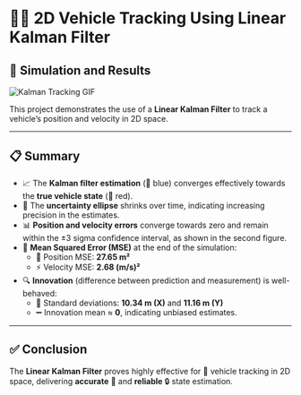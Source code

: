 # 🚗📡 2D Vehicle Tracking Using Linear Kalman Filter

## 🎯 Simulation and Results

![Kalman Tracking GIF](images/kalman_tracking.gif)

This project demonstrates the use of a **Linear Kalman Filter** to track a vehicle’s position and velocity in 2D space.

---

## 📋 Summary

- 📈 The **Kalman filter estimation** (🔵 blue) converges effectively towards the **true vehicle state** (🔴 red).  
- 🎯 The **uncertainty ellipse** shrinks over time, indicating increasing precision in the estimates.  
- 📊 **Position and velocity errors** converge towards zero and remain within the ±3 sigma confidence interval, as shown in the second figure.  
- 🧮 **Mean Squared Error (MSE)** at the end of the simulation:  
  - 📍 Position MSE: **27.65 m²**  
  - ⚡ Velocity MSE: **2.68 (m/s)²**  
- 🔍 **Innovation** (difference between prediction and measurement) is well-behaved:  
  - 📏 Standard deviations: **10.34 m (X)** and **11.16 m (Y)**  
  - ➖ Innovation mean ≈ **0**, indicating unbiased estimates.

---

## ✅ Conclusion

The **Linear Kalman Filter** proves highly effective for 🚗 vehicle tracking in 2D space, delivering **accurate** 📏 and **reliable** 🔒 state estimation.
